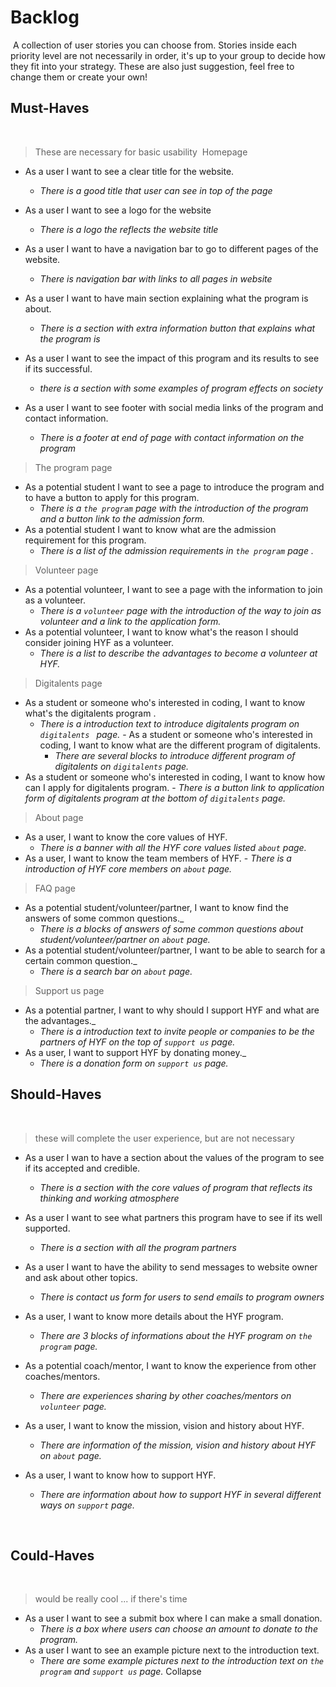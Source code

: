 # Backlog
​
A collection of user stories you can choose from. Stories inside each priority level are not necessarily in order, it's up to your group to decide how they fit into your strategy. These are also just suggestion, feel free to change them or create your own!
​
## [](https://github.com/HYF-Class21/agile-development-group1-hyf-redesign/blob/main/planning/backlog.md#must-haves)Must-Haves
​
> These are necessary for basic usability
​
> Homepage
-   As a user I want to see a clear title for the website.
    
    -   _There is a good title that user can see in top of the page_
-   As a user I want to see a logo for the website
    
    -   _There is a logo the reflects the website title_
-   As a user I want to have a navigation bar to go to different pages of the website.
    
    -   _There is navigation bar with links to all pages in website_
-   As a user I want to have main section explaining what the program is about.
    
    -   _There is a section with extra information button that explains what the program is_
-   As a user I want to see the impact of this program and its results to see if its successful.
    
    -   _there is a section with some examples of program effects on society_
-   As a user I want to see footer with social media links of the program and contact information.
    
    -   _There is a footer at end of page with contact information on the program_
​
 > The program page
 -   As a potential student I want to see a page to introduce the program and to have a button to apply for this program.
     -   _There is a `the program` page with the introduction of the program and a button link to the admission form._
 -   As a potential student I want to know what are the admission requirement for this program.
     -   _There is a list of the admission  requirements in `the program` page ._
> Volunteer page
 -   As a potential volunteer, I want to see a page with the information to join as a volunteer.
     -   _There is a `volunteer` page with the introduction of the way to join as volunteer and a link to the application form._
 -   As a potential volunteer, I want to know what's the reason I should consider joining HYF as a volunteer.
     -   _There is a list to describe the advantages to become a volunteer at HYF._
> Digitalents page
 -   As a student or someone who's interested in coding, I want to know what's the digitalents program .
     -   _There is a introduction text to introduce digitalents program on `digitalents ` page._
    -    As a student or someone who's interested in coding, I want to know what are the different program of digitalents.
         -   _There are several blocks to introduce different program of digitalents on `digitalents` page._
-    As a student or someone who's interested in coding, I want to know how can I apply for digitalents program.
         -   _There is a button link to application form of digitalents program at the bottom of  `digitalents` page._
> About page     
-    As a user, I want to know the core values of HYF.
       -   _There is a banner with all the HYF core values listed `about` page._
-  As a user, I want to know the team members of HYF.
       -   _There is a introduction of HYF core members on  `about` page._
> FAQ page     
-    As a potential student/volunteer/partner, I want to know find the answers of some common questions._
     -   _There is a blocks of  answers of some common questions about student/volunteer/partner on `about` page._
-    As a potential student/volunteer/partner, I want to be able to search for a certain common question._
     -   _There is a search bar on `about` page._
> Support us page     
-    As a potential partner, I want to why should I support HYF and what are the advantages._
     -   _There is a introduction text to invite people or companies to be the partners of HYF on the top of  `support us` page._
-    As a user, I want to support HYF by donating money._
     -   _There is a donation form on  `support us` page._
​
## [](https://github.com/HYF-Class21/agile-development-group1-hyf-redesign/blob/main/planning/backlog.md#should-haves)Should-Haves
​
> these will complete the user experience, but are not necessary
​
-   As a user I wan to have a section about the values of the program to see if its accepted and credible.
    
    -   _There is a section with the core values of program that reflects its thinking and working atmosphere_
-   As a user I want to see what partners this program have to see if its well supported.
    
    -   _There is a section with all the program partners_
-   As a user I want to have the ability to send messages to website owner and ask about other topics.
    
    -   _There is contact us form for users to send emails to program owners_
-   As a user, I want to know more details about the HYF program.
    
    -   _There are 3 blocks of informations about the HYF program on  `the program`  page._

-   As a potential coach/mentor, I want to know the experience from other coaches/mentors.
    
    -   _There are experiences sharing by other coaches/mentors on `volunteer`  page._

-   As a user, I want to know the mission, vision and history about HYF.
    
    -   _There are information of the mission, vision and history about HYF on `about`  page._

-   As a user, I want to know how to support HYF.
    
    -   _There are information about how to support HYF in several different ways on `support`  page._

​
## [](https://github.com/HYF-Class21/agile-development-group1-hyf-redesign/blob/main/planning/backlog.md#could-haves)Could-Haves
​
> would be really cool ... if there's time
​
-   As a user I want to see a submit box where I can make a small donation.
    -   _There is a box where users can choose an amount to donate to the program._
-   As a user I want to see an example picture next to the introduction text.
    -   _There are some example pictures next to the introduction text on `the program` and  `support us` page._
Collapse

